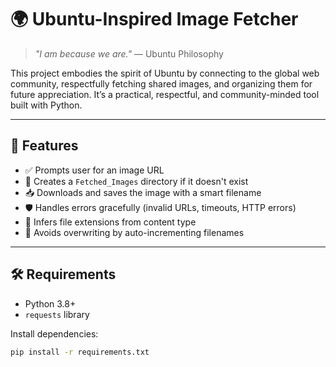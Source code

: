 # 🌍 Ubuntu-Inspired Image Fetcher

> _"I am because we are."_ — Ubuntu Philosophy

This project embodies the spirit of Ubuntu by connecting to the global web community, respectfully fetching shared images, and organizing them for future appreciation. It’s a practical, respectful, and community-minded tool built with Python.

---

## 📌 Features

- ✅ Prompts user for an image URL
- 📁 Creates a `Fetched_Images` directory if it doesn't exist
- 📥 Downloads and saves the image with a smart filename
- 🛡️ Handles errors gracefully (invalid URLs, timeouts, HTTP errors)
- 🧠 Infers file extensions from content type
- 🔄 Avoids overwriting by auto-incrementing filenames

---

## 🛠️ Requirements

- Python 3.8+
- `requests` library

Install dependencies:

```bash
pip install -r requirements.txt
